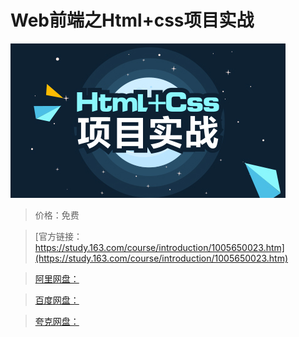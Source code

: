 # Web前端之Html+css项目实战

![img](../../../assets/study163/free/7af976a4-ca41-436b-9698-c1f6b3d74c73.jpg)

> 价格：免费

> [官方链接：https://study.163.com/course/introduction/1005650023.htm](https://study.163.com/course/introduction/1005650023.htm)

> [阿里网盘：]()

> [百度网盘：]()

> [夸克网盘：]()

